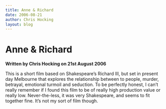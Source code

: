 ```yaml
---
title: Anne & Richard
date: 2006-08-21
author: Chris Hocking
layout: blog
---
```

# Anne & Richard

**Written by Chris Hocking on 21st August 2006**

This is a short film based on Shakespeare’s Richard III, but set in present day Melbourne that explores the relationship between to people, murder, betrayal, emotional turmoil and seduction. To be perfectly honest, I can’t really remember if I found this film to be of really high production value or really low. Never-the-less, it was very Shakespeare, and seems to fit together fine. It’s not my sort of film though.